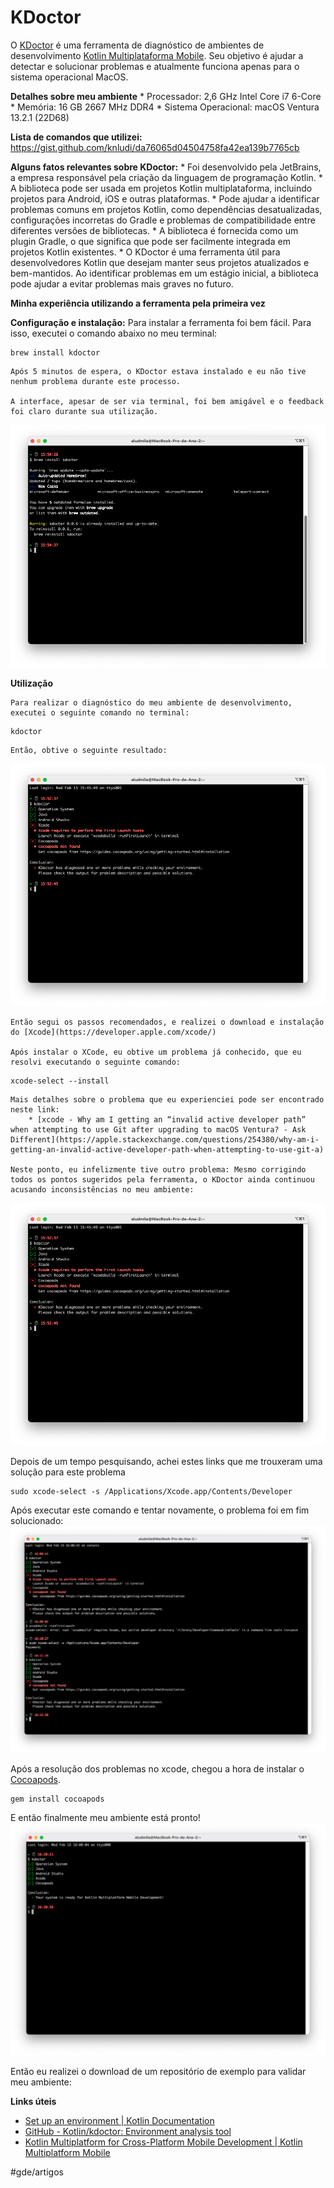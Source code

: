 # KDoctor


O [KDoctor](https://github.com/Kotlin/kdoctor) é uma ferramenta de diagnóstico de ambientes de desenvolvimento [Kotlin Multiplataforma Mobile](https://kotlinlang.org/lp/mobile/). Seu objetivo é ajudar a detectar e solucionar problemas e atualmente funciona apenas para o sistema operacional MacOS.

**Detalhes sobre meu ambiente**
		* Processador: 2,6 GHz Intel Core i7 6-Core
		* Memória: 16 GB 2667 MHz DDR4
		* Sistema Operacional: macOS Ventura 13.2.1 (22D68)

**Lista de comandos que utilizei:**
	https://gist.github.com/knludi/da76065d04504758fa42ea139b7765cb

 **Alguns fatos relevantes sobre KDoctor:**
		* Foi desenvolvido pela JetBrains, a empresa responsável pela criação da linguagem de programação Kotlin.
		* A biblioteca pode ser usada em projetos Kotlin multiplataforma, incluindo projetos para Android, iOS e outras plataformas.
		* Pode ajudar a identificar problemas comuns em projetos Kotlin, como dependências desatualizadas, configurações incorretas do Gradle e problemas de compatibilidade entre diferentes versões de bibliotecas.
		* A biblioteca é fornecida como um plugin Gradle, o que significa que pode ser facilmente integrada em projetos Kotlin existentes.
		* O KDoctor é uma ferramenta útil para desenvolvedores Kotlin que desejam manter seus projetos atualizados e bem-mantidos. Ao identificar problemas em um estágio inicial, a biblioteca pode ajudar a evitar problemas mais graves no futuro.

**Minha experiência utilizando a ferramenta pela primeira vez**

**Configuração e instalação:** 
	Para instalar a ferramenta foi bem fácil. Para isso, executei o comando abaixo no meu terminal:

```
brew install kdoctor
```
	Após 5 minutos de espera, o KDoctor estava instalado e eu não tive nenhum problema durante este processo.

	A interface, apesar de ser via terminal, foi bem amigável e o feedback foi claro durante sua utilização.
![](KDoctor/C59F5582-020D-4D9B-B62C-E8F7F2A9F20B.png)


**Utilização** 

	Para realizar o diagnóstico do meu ambiente de desenvolvimento, executei o seguinte comando no terminal:

```
kdoctor
```

	Então, obtive o seguinte resultado:

![](KDoctor/D64C1572-B3B1-498D-BE35-6A6E651F19F7.png)


	Então segui os passos recomendados, e realizei o download e instalação do [Xcode](https://developer.apple.com/xcode/) 

	Após instalar o XCode, eu obtive um problema já conhecido, que eu resolvi executando o seguinte comando:

```
xcode-select --install
```

	Mais detalhes sobre o problema que eu experienciei pode ser encontrado neste link: 
		* [xcode - Why am I getting an “invalid active developer path” when attempting to use Git after upgrading to macOS Ventura? - Ask Different](https://apple.stackexchange.com/questions/254380/why-am-i-getting-an-invalid-active-developer-path-when-attempting-to-use-git-a)

	Neste ponto, eu infelizmente tive outro problema: Mesmo corrigindo todos os pontos sugeridos pela ferramenta, o KDoctor ainda continuou acusando inconsistências no meu ambiente: 

![](KDoctor/A98E7105-B2B0-4E81-8C7B-B0F9F3DA0558.png)


Depois de um tempo pesquisando, achei estes links que me trouxeram uma solução para este problema

```
sudo xcode-select -s /Applications/Xcode.app/Contents/Developer
```

Após executar este comando e tentar novamente, o problema foi em fim solucionado: 
![](KDoctor/52FD3FA9-5C6D-4A1B-B700-727769F901DA.png)


Após a resolução dos problemas no xcode, chegou a hora de instalar o [Cocoapods](https://guides.cocoapods.org/using/getting-started.html#installation).

```
gem install cocoapods
```
E então finalmente meu ambiente está pronto!
![](KDoctor/B79E7224-C97A-4FC6-9474-CED45B36F07A.png)

Então eu realizei o download de um repositório de exemplo para validar meu ambiente:

**Links úteis**
* [Set up an environment | Kotlin Documentation](https://kotlinlang.org/docs/multiplatform-mobile-setup.html#check-your-environment)
* [GitHub - Kotlin/kdoctor: Environment analysis tool](https://github.com/Kotlin/kdoctor)
* [Kotlin Multiplatform for Cross-Platform Mobile Development | Kotlin Multiplatform Mobile](https://kotlinlang.org/lp/mobile/)

#gde/artigos
